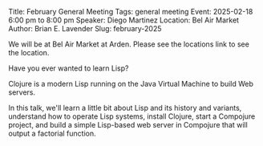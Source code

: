 Title: February General Meeting
Tags: general meeting
Event: 2025-02-18 6:00 pm to 8:00 pm
Speaker: Diego Martinez
Location: Bel Air Market
Author: Brian E. Lavender
Slug: february-2025

We will be at Bel Air Market at Arden. Please see the locations link to
see the location.

Have you ever wanted to learn Lisp?

Clojure is a modern Lisp running on the Java Virtual Machine to build Web servers.

In this talk, we'll learn a little bit about Lisp and its history and variants, understand how to operate Lisp systems, install Clojure, start a Compojure project, and build a simple Lisp-based web server in Compojure that will output a factorial function.
